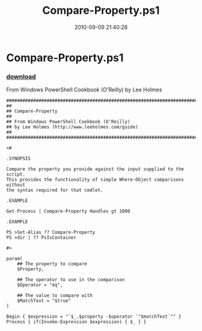 ﻿---
pid:            2132
parent:         0
children:       
poster:         Lee Holmes
title:          Compare-Property.ps1
date:           2010-09-09 21:40:26
description:    From Windows PowerShell Cookbook (O'Reilly) by Lee Holmes
format:         posh
---

# Compare-Property.ps1

### [download](2132.ps1)  

From Windows PowerShell Cookbook (O'Reilly) by Lee Holmes

```posh
##############################################################################
##
## Compare-Property
##
## From Windows PowerShell Cookbook (O'Reilly)
## by Lee Holmes (http://www.leeholmes.com/guide)
##
##############################################################################

<#

.SYNOPSIS

Compare the property you provide against the input supplied to the script.
This provides the functionality of simple Where-Object comparisons without
the syntax required for that cmdlet.

.EXAMPLE

Get-Process | Compare-Property Handles gt 1000

.EXAMPLE

PS >Set-Alias ?? Compare-Property
PS >dir | ?? PsIsContainer

#>

param(
    ## The property to compare
    $Property,

    ## The operator to use in the comparison
    $Operator = "eq",

    ## The value to compare with
    $MatchText = "$true"
)

Begin { $expression = "`$_.$property -$operator `"$matchText`"" }
Process { if(Invoke-Expression $expression) { $_ } }
```
